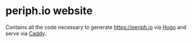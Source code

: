 # periph.io website

Contains all the code necessary to generate https://periph.io via
[Hugo](https://gohugo.io) and serve via [Caddy](https://caddyserver.com/).
